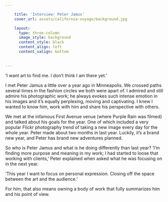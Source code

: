 ```yaml
---

    title: 'Interview: Peter Jamus'
    cover_url: assets/california-voyage/background.jpg

    layout:
      type: three-column
      image_style: background
      content_style: black 
      content_align: left 
      content_valign: bottom
      
        
---
```

‘I want art to find me. I don’t think I am there yet.’

I met Peter Jamus a little over a year ago in Minneapolis. We crossed paths several times in the fashion circles we both were apart of. I admired and still admire his photographic work; he always evokes such intense emotion in his images and it’s equally perplexing, moving and captivating. I knew I wanted to know him, work with him and share his perspective with others.
 
We met at the infamous First Avenue venue (where Purple Rain was filmed) and talked about his goals for the year. One of which included a very popular Flickr photography trend of taking a new image every day for the whole year. Peter made about two months in last year. Luckily, it’s a brand new year, and Peter has brand new adventures planned.

So who is Peter Jamus and what is he doing differently than last year? ‘I’m finding more purpose and meaning in my work; I had started to loose that working with clients,’ Peter explained when asked what he was focusing on in the next year. 

‘This year I want to focus on personal expression. Closing off the space between the art and the audience.’ 

For him, that also means owning a body of work that fully summarizes him and his point of view.